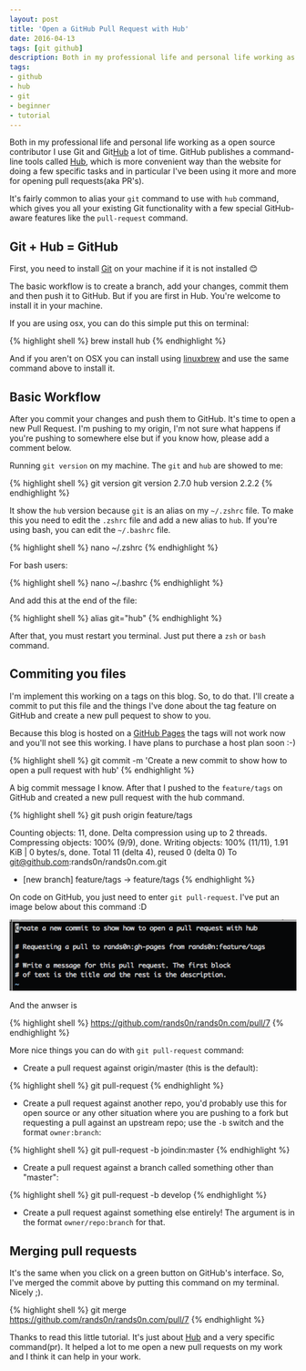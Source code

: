 ```yaml
---
layout: post
title: 'Open a GitHub Pull Request with Hub'
date: 2016-04-13
tags: [git github]
description: Both in my professional life and personal life working as a open source contributor I use Git and GitHub a lot of time. GitHub publishes a command-line tools called Hub, which is more convenient way than the website for doing a few specific tasks.
tags:
- github
- hub
- git
- beginner
- tutorial
---
```


Both in my professional life and personal life working as a open source contributor I use Git and Git[Hub](https://hub.github.com/) a lot of time. GitHub publishes a command-line tools called [Hub](https://hub.github.com/), which is more convenient way than the website for doing a few specific tasks and in particular I've been using it more and more for opening pull requests(aka PR's).

It's fairly common to alias your `git` command to use with `hub` command, which gives you all your existing Git functionality with a few special GitHub-aware features like the `pull-request` command.

## Git + Hub = GitHub

First, you need to install [Git](https://git-scm.com/download) on your machine if it is not installed 😊

The basic workflow is to create a branch, add your changes, commit them and then push it to GitHub. But if you are first in Hub. You're welcome to install it in your machine.

If you are using osx, you can do this simple put this on terminal:

{% highlight shell %}
brew install hub
{% endhighlight %}

And if you aren't on OSX you can install using [linuxbrew](http://linuxbrew.sh/) and use the same command above to install it.

## Basic Workflow

After you commit your changes and push them to GitHub. It's time to open a new Pull Request. I'm pushing to my origin, I'm not sure what happens if you're pushing to somewhere else but if you know how, please add a comment below.

Running `git version` on my machine. The `git` and `hub` are showed to me:

{% highlight shell %}
git version
git version 2.7.0
hub version 2.2.2
{% endhighlight %}

It show the `hub` version because `git` is an alias on my `~/.zshrc` file. To make this you need to edit the `.zshrc` file and add a new alias to `hub`. If you're using bash, you can edit the `~/.bashrc` file.

{% highlight shell %}
nano ~/.zshrc
{% endhighlight %}

For bash users:

{% highlight shell %}
nano ~/.bashrc
{% endhighlight %}

And add this at the end of the file:

{% highlight shell %}
alias git="hub"
{% endhighlight %}

After that, you must restart you terminal. Just put there a `zsh` or `bash` command.

## Commiting you files

I'm implement this working on a tags on this blog. So, to do that. I'll create a commit to put this file and the things I've done about the tag feature on GitHub and create a new pull pequest to show to you.

Because this blog is hosted on a [GitHub Pages](https://github.com/rands0n/rands0n.com) the tags will not work now and you'll not see this working. I have plans to purchase a host plan soon :-)

{% highlight shell %}
git commit -m 'Create a new commit to show how to open a pull request with hub'
{% endhighlight %}

A big commit message I know. After that I pushed to the `feature/tags` on GitHub and created a new pull request with the hub command.

{% highlight shell %}
git push origin feature/tags

Counting objects: 11, done.
Delta compression using up to 2 threads.
Compressing objects: 100% (9/9), done.
Writing objects: 100% (11/11), 1.91 KiB | 0 bytes/s, done.
Total 11 (delta 4), reused 0 (delta 0)
To git@github.com:rands0n/rands0n.com.git
  * [new branch]      feature/tags -> feature/tags
{% endhighlight %}

On code on GitHub, you just need to enter `git pull-request`. I've put an image below about this command :D

<img src="/images/posts/git-commit.png" style="margin: 0 auto;" alt="editor to create a description on github about a pr">

And the anwser is

{% highlight shell %}
https://github.com/rands0n/rands0n.com/pull/7
{% endhighlight %}

More nice things you can do with `git pull-request` command:

- Create a pull request against origin/master (this is the default):

{% highlight shell %}
git pull-request
{% endhighlight %}

- Create a pull request against another repo, you'd probably use this for open source or any other situation where you are pushing to a fork but requesting a pull against an upstream repo; use the `-b` switch and the format `owner:branch`:

{% highlight shell %}
git pull-request -b joindin:master
{% endhighlight %}

- Create a pull request against a branch called something other than "master":

{% highlight shell %}
git pull-request -b develop
{% endhighlight %}

- Create a pull request against something else entirely! The argument is in the format `owner/repo:branch` for that.

## Merging pull requests

It's the same when you click on a green button on GitHub's interface. So, I've merged the commit above by putting this command on my terminal. Nicely ;).

{% highlight shell %}
git merge https://github.com/rands0n/rands0n.com/pull/7
{% endhighlight %}

Thanks to read this little tutorial. It's just about [Hub](https://hub.github.com/) and a very specific command(pr). It helped a lot to me open a new pull requests on my work and I think it can help in your work.
